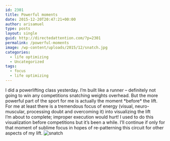 ```yaml
---
id: 2301
title: Powerful moments
date: 2015-12-20T20:47:21+00:00
author: arisamuel
type: posts
layout: single
guid: http://directedattention.com/?p=2301
permalink: /powerful-moments
image: /wp-content/uploads/2015/12/snatch.jpg
categories:
  - life optimizing
  - Uncategorized
tags:
  - focus
  - life optimizing
---
```

I did a powerlifting class yesterday. I&#8217;m built like a runner &#8211; definitely not going to win any competitions snatching weights overhead. But the more powerful part of the sport for me is actually the moment \*before\* the lift. For me at least there is a tremendous focus of energy (visual, neuro-muscular, processing doubt and overcoming it) into visualizing the lift I&#8217;m about to complete; improper execution would hurt! I used to do this visualization before competitions but it&#8217;s been a while. I&#8217;ll continue if only for that moment of sublime focus in hopes of re-patterning this circuit for other aspects of my lift. <img class="alignnone size-full wp-image-2305" src="https://i1.wp.com/www.samuelakerstein.com/wp-content/uploads/2015/12/snatch.jpg?fit=650%2C325" alt="snatch" srcset="https://i1.wp.com/www.samuelakerstein.com/wp-content/uploads/2015/12/snatch.jpg?w=650 650w, https://i1.wp.com/www.samuelakerstein.com/wp-content/uploads/2015/12/snatch.jpg?resize=300%2C150 300w" sizes="(max-width: 709px) 85vw, (max-width: 909px) 67vw, (max-width: 984px) 61vw, (max-width: 1362px) 45vw, 600px" data-recalc-dims="1" />